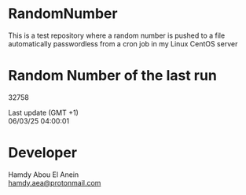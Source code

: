 # RandomNumber    
This is a test repository where a random number is pushed to a file automatically passwordless from a cron job in my Linux CentOS server    
# Random Number of the last run   
32758
      
Last update (GMT +1)    
06/03/25 04:00:01
# Developer    
Hamdy Abou El Anein   
hamdy.aea@protonmail.com
